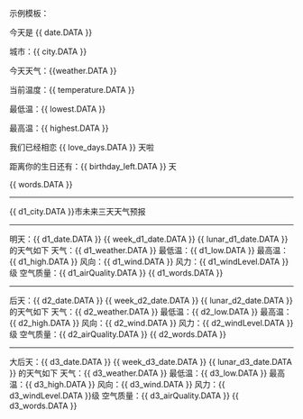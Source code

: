 示例模板：

今天是 {{ date.DATA }}

城市：{{ city.DATA }}

今天天气：{{weather.DATA }}

当前温度：{{ temperature.DATA }}

最低温：{{ lowest.DATA }}

最高温：{{ highest.DATA }}

我们已经相恋 {{ love_days.DATA }} 天啦

距离你的生日还有：{{ birthday_left.DATA }} 天

{{ words.DATA }}

----------------------------------------

{{ d1_city.DATA }}市未来三天天气预报

**************************************************
明天：{{ d1_date.DATA }} {{ week_d1_date.DATA }}  {{ lunar_d1_date.DATA }} 的天气如下
天气：{{ d1_weather.DATA }}
最低温：{{ d1_low.DATA }}  最高温：{{ d1_high.DATA }}
风向：{{ d1_wind.DATA }}  风力：{{ d1_windLevel.DATA }}级
空气质量：{{ d1_airQuality.DATA }}
{{ d1_words.DATA }}


**************************************************
后天：{{ d2_date.DATA }} {{ week_d2_date.DATA }}  {{ lunar_d2_date.DATA }} 的天气如下
天气：{{ d2_weather.DATA }}
最低温：{{ d2_low.DATA }}  最高温：{{ d2_high.DATA }}
风向：{{ d2_wind.DATA }}  风力：{{ d2_windLevel.DATA }}级
空气质量：{{ d2_airQuality.DATA }}
{{ d2_words.DATA }}


**************************************************
大后天：{{ d3_date.DATA }} {{ week_d3_date.DATA }}  {{ lunar_d3_date.DATA }} 的天气如下
天气：{{ d3_weather.DATA }}
最低温：{{ d3_low.DATA }}  最高温：{{ d3_high.DATA }}
风向：{{ d3_wind.DATA }}  风力：{{ d3_windLevel.DATA }}级
空气质量：{{ d3_airQuality.DATA }}
{{ d3_words.DATA }}


